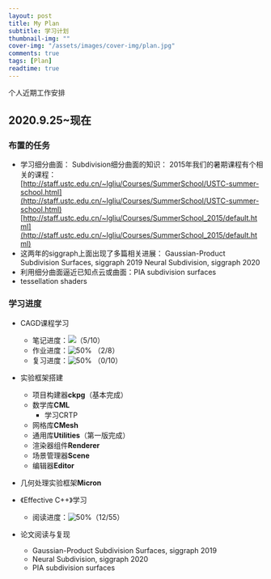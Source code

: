 ```yaml
---
layout: post
title: My Plan
subtitle: 学习计划
thumbnail-img: ""
cover-img: "/assets/images/cover-img/plan.jpg"
comments: true
tags: [Plan]
readtime: true
---
```


个人近期工作安排

## 2020.9.25~现在

### 布置的任务

* 学习细分曲面：
	Subdivision细分曲面的知识：
	2015年我们的暑期课程有个相关的课程：
	[http://staff.ustc.edu.cn/~lgliu/Courses/SummerSchool/USTC-summer-school.html](http://staff.ustc.edu.cn/~lgliu/Courses/SummerSchool/USTC-summer-school.html)
	[http://staff.ustc.edu.cn/~lgliu/Courses/SummerSchool_2015/default.html](http://staff.ustc.edu.cn/~lgliu/Courses/SummerSchool_2015/default.html)
* 这两年的siggraph上面出现了多篇相关进展：
	Gaussian-Product Subdivision Surfaces, siggraph 2019
	Neural Subdivision, siggraph 2020
* 利用细分曲面逼近已知点云或曲面：PIA subdivision surfaces
* tessellation shaders

### 学习进度

* CAGD课程学习
	* 笔记进度：![](https://progress-bar.dev/50)（5/10）
	* 作业进度：![50%](https://progress-bar.dev/25) （2/8）
	* 复习进度：![50%](https://progress-bar.dev/0) （0/10）

* 实验框架搭建
	* 项目构建器**ckpg**（基本完成）
	* 数学库**CML** 
		* 学习CRTP
	* 网格库**CMesh**
	* 通用库**Utilities**（第一版完成）
	* 渲染器组件**Renderer**
	* 场景管理器**Scene**
	* 编辑器**Editor**
* 几何处理实验框架**Micron**
	
* 《Effective C++》学习
	* 阅读进度：![50%](https://progress-bar.dev/22)（12/55）

* 论文阅读与复现
	* Gaussian-Product Subdivision Surfaces, siggraph 2019
	* Neural Subdivision, siggraph 2020
	* PIA subdivision surfaces

